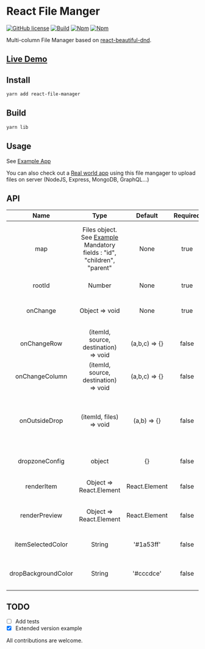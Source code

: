 # React File Manger

[![GitHub license](https://img.shields.io/badge/license-MIT-blue.svg)](https://github.com/exced/react-file-manager/blob/master/LICENSE)
[![Build](https://travis-ci.org/exced/react-file-manager.svg?branch=master)](https://travis-ci.org/exced/react-file-manager)
[![Npm](https://img.shields.io/npm/v/react-file-manager.svg?style=flat)](https://www.npmjs.com/package/react-file-manager)
[![Npm](https://img.shields.io/coveralls/exced/react-file-manager/master.svg?style=flat)](https://coveralls.io/github/exced/react-file-manager)

Multi-column File Manager based on [react-beautiful-dnd](https://github.com/atlassian/react-beautiful-dnd).

## [Live Demo](https://exced.github.io/react-file-manager)

## Install

```bash
yarn add react-file-manager
```

## Build

```bash
yarn lib
```

## Usage

See [Example App](https://github.com/exced/react-file-manager/blob/master/src/App.js)

You can also check out a [Real world app](https://github.com/exced/graphql-starter) using this file mangager to upload files on server (NodeJS, Express, MongoDB, GraphQL...)

## API

|        Name         |                                                                     Type                                                                      |    Default    | Required |                            Description                            |
| :-----------------: | :-------------------------------------------------------------------------------------------------------------------------------------------: | :-----------: | :------: | :---------------------------------------------------------------: |
|         map         | Files object. See [Example](https://github.com/exced/react-file-manager/blob/master/src/App.js) Mandatory fields : "id", "children", "parent" |     None      |   true   | normalized data map (You can use easily setup a normalizr schema. |
|       rootId        |                                                                    Number                                                                     |     None      |   true   |                         Id of root folder                         |
|      onChange       |                                                                Object => void                                                                 |     None      |   true   |               Triggered when file structure changes               |
|     onChangeRow     |                                                     (itemId, source, destination) => void                                                     | (a,b,c) => {} |  false   |                 Triggered when item change of row                 |
|   onChangeColumn    |                                                     (itemId, source, destination) => void                                                     | (a,b,c) => {} |  false   |               Triggered when item change of column                |
|    onOutsideDrop    |                                                            (itemId, files) => void                                                            |  (a,b) => {}  |  false   |    Triggered when files from outside are dropped into a column    |
|   dropzoneConfig    |                                                                    object                                                                     |      {}       |  false   |      [react-dropzone](https://react-dropzone.js.org) config       |
|     renderItem      |                                                            Object => React.Element                                                            | React.Element |  false   |                      Selected item rendering                      |
|    renderPreview    |                                                            Object => React.Element                                                            | React.Element |  false   |                  Selected item preview rendering                  |
|  itemSelectedColor  |                                                                    String                                                                     |   '#1a53ff'   |  false   |                        Item Selected color                        |
| dropBackgroundColor |                                                                    String                                                                     |   '#cccdce'   |  false   |                   Drop column background color                    |

## TODO

-   [ ] Add tests
-   [x] Extended version example

All contributions are welcome.
